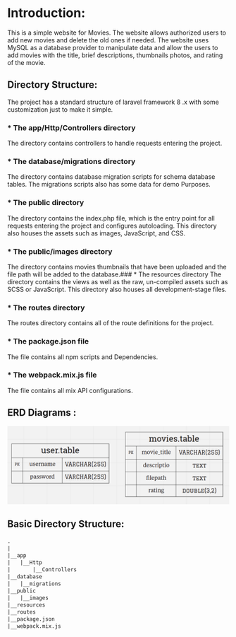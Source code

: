 # Introduction:
This is a simple website for Movies. The website allows authorized
users to add new movies and delete the old ones if needed. The
website uses MySQL as a database provider to manipulate data and
allow the users to add movies with the title, brief descriptions,
thumbnails photos, and rating of the movie.
## Directory Structure:
The project has a standard structure of laravel framework 8 .x with
some customization just to make it simple.
### * The app/Http/Controllers directory </br>
The directory contains controllers to handle requests
entering the project.
### * The database/migrations directory </br>
The directory contains database migration scripts for
schema database tables. The migrations scripts also has
some data for demo Purposes.
### * The public directory </br>
The directory contains the index.php file, which is the entry
point for all requests entering the project and configures
autoloading. This directory also houses the assets such as
images, JavaScript, and CSS.
### * The public/images directory </br>
The directory contains movies thumbnails that have been
uploaded and the file path will be added to the database.### * The resources directory
The directory contains the views as well as the raw,
un-compiled assets such as SCSS or JavaScript. This directory
also houses all development-stage files.
### * The routes directory </br>
The routes directory contains all of the route definitions for
the project.
### * The package.json file </br>
The file contains all npm scripts and Dependencies.
### * The webpack.mix.js file </br>
The file contains all mix API configurations.
## ERD Diagrams :
![ERD Digrams](public/images/ERD.png)


## Basic Directory Structure:
```
.
|
|__app
|	|__Http
|		|__Controllers
|__database
|	|__migrations
|__public
|	|__images
|__resources
|__routes
|__package.json
|__webpack.mix.js

```